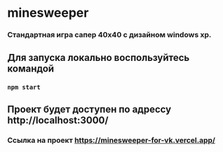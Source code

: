 # minesweeper
### Стандартная игра сапер 40х40 с дизайном windows xp. 
## Для запуска локально воспользуйтесь командой 
### `npm start`
## Проект будет доступен по адрессу http://localhost:3000/

### Ссылка на проект https://minesweeper-for-vk.vercel.app/
